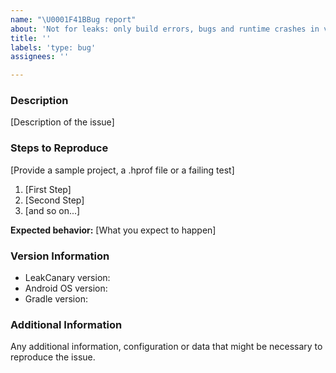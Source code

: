 ```yaml
---
name: "\U0001F41BBug report"
about: 'Not for leaks: only build errors, bugs and runtime crashes in version 2.0'
title: ''
labels: 'type: bug'
assignees: ''

---
```


### Description

[Description of the issue]

### Steps to Reproduce

[Provide a sample project, a .hprof file or a failing test]

1. [First Step]
2. [Second Step]
3. [and so on...]

**Expected behavior:** [What you expect to happen]

### Version Information

* LeakCanary version:
* Android OS version:
* Gradle version:

### Additional Information

Any additional information, configuration or data that might be necessary to reproduce the issue.
